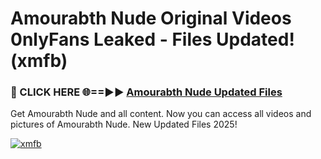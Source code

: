 # Amourabth Nude Original Videos 0nlyFans Leaked - Files Updated! (xmfb)

<h3>🔴 CLICK HERE 🌐==►► <a href="https://tinyurl.com/y5r63du9" rel="nofollow">Amourabth Nude Updated Files</a></h3>

Get Amourabth Nude and all content. Now you can access all videos and pictures of Amourabth Nude. New Updated Files 2025!

[![xmfb](https://i.imgur.com/UVo9nyh.gif)](https://tinyurl.com/y5r63du9)